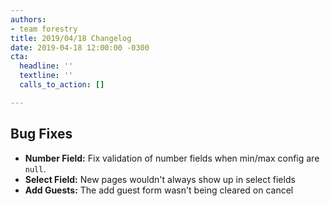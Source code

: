 ```yaml
---
authors:
- team forestry
title: 2019/04/18 Changelog
date: 2019-04-18 12:00:00 -0300
cta:
  headline: ''
  textline: ''
  calls_to_action: []

---
```

## Bug Fixes

* **Number Field:** Fix validation of number fields when min/max config are `null`.
* **Select Field:** New pages wouldn't always show up in select fields
* **Add Guests:** The add guest form wasn't being cleared on cancel